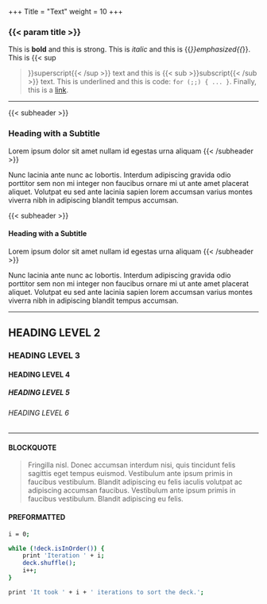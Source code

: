 +++
Title = "Text"
weight = 10
+++

### {{< param title >}}

This is **bold** and this is strong. This is _italic_ and this is {{<em>}}emphasized{{</em>}}. This is {{< sup
>}}superscript{{< /sup >}} text and this is {{< sub >}}subscript{{< /sub >}} text. This is underlined and this is code:
`for (;;) { ... }`. Finally, this is a [link](https:/example.com).

----

{{< subheader >}}

### Heading with a Subtitle

Lorem ipsum dolor sit amet nullam id egestas urna aliquam
{{< /subheader >}}

Nunc lacinia ante nunc ac lobortis. Interdum adipiscing gravida odio porttitor sem non mi integer non faucibus ornare mi
ut ante amet placerat aliquet. Volutpat eu sed ante lacinia sapien lorem accumsan varius montes viverra nibh in
adipiscing blandit tempus accumsan.

{{< subheader >}}

#### Heading with a Subtitle

Lorem ipsum dolor sit amet nullam id egestas urna aliquam
{{< /subheader >}}


Nunc lacinia ante nunc ac lobortis. Interdum adipiscing gravida odio porttitor sem non mi integer non faucibus ornare mi
ut ante amet placerat aliquet. Volutpat eu sed ante lacinia sapien lorem accumsan varius montes viverra nibh in
adipiscing blandit tempus accumsan.

----

## HEADING LEVEL 2

### HEADING LEVEL 3

#### HEADING LEVEL 4

##### HEADING LEVEL 5

###### HEADING LEVEL 6

----

#### BLOCKQUOTE

> Fringilla nisl. Donec accumsan interdum nisi, quis tincidunt felis sagittis eget tempus euismod. Vestibulum ante ipsum
> primis in faucibus vestibulum. Blandit adipiscing eu felis iaculis volutpat ac adipiscing accumsan faucibus.
> Vestibulum ante ipsum primis in faucibus vestibulum. Blandit adipiscing eu felis.

#### PREFORMATTED

```sh
i = 0;

while (!deck.isInOrder()) {
    print 'Iteration ' + i;
    deck.shuffle();
    i++;
}

print 'It took ' + i + ' iterations to sort the deck.';
```
